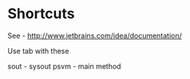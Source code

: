 Shortcuts
=========

See - http://www.jetbrains.com/idea/documentation/

Use tab with these

sout - sysout
psvm - main method

